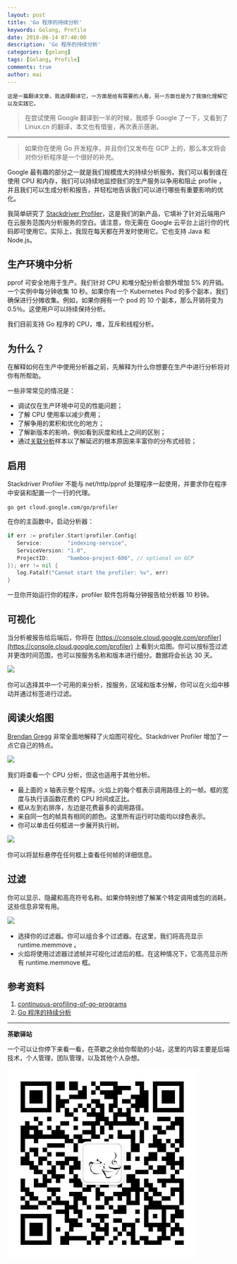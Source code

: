 ```yaml
---
layout: post
title: 'Go 程序的持续分析'
keywords: Golang, Profile
date: 2018-06-14 07:40:00
description: 'Go 程序的持续分析'
categories: [golang]
tags: [Golang, Profile]
comments: true
author: mai
---
```


    这是一篇翻译文章，我选择翻译它，一方面是给有需要的人看，另一方面也是为了我强化理解它以及实践它。

>在尝试使用 Google 翻译到一半的时候，我顺手 Google 了一下，又看到了 Linux.cn 的翻译，本文也有借鉴，再次表示感谢。

----

>如果你在使用 Go 开发程序，并且你们又发布在 GCP 上的，那么本文将会对你分析程序是一个很好的补充。

Google 最有趣的部分之一就是我们规模庞大的持续分析服务。我们可以看到谁在使用 CPU 和内存，我们可以持续地监控我们的生产服务以争用和阻止 profile ，并且我们可以生成分析和报告，并轻松地告诉我们可以进行哪些有重要影响的优化。

我简单研究了 [Stackdriver Profiler](https://cloud.google.com/profiler/)，这是我们的新产品，它填补了针对云端用户在云服务范围内分析服务的空白。请注意，你无需在 Google 云平台上运行你的代码即可使用它。实际上，我现在每天都在开发时使用它。它也支持 Java 和 Node.js。

## 生产环境中分析

pprof 可安全地用于生产。我们针对 CPU 和堆分配分析会额外增加 5% 的开销。一个实例中每分钟收集 10 秒。如果你有一个 Kubernetes Pod 的多个副本，我们确保进行分摊收集。例如，如果你拥有一个 pod 的 10 个副本，那么开销将变为 0.5％。这使用户可以持续保持分析。

我们目前支持 Go 程序的 CPU，堆，互斥和线程分析。

## 为什么？

在解释如何在生产中使用分析器之前，先解释为什么你想要在生产中进行分析将对你有所帮助。

一些非常常见的情况是：

- 调试仅在生产环境中可见的性能问题；
- 了解 CPU 使用率以减少费用；
- 了解争用的累积和优化的地方；
- 了解新版本的影响，例如看到灰度和线上之间的区别；
- 通过[关联分析](https://rakyll.org/profiler-labels/)样本以了解延迟的根本原因来丰富你的分布式经验；

## 启用

Stackdriver Profiler 不能与 net/http/pprof 处理程序一起使用，并要求你在程序中安装和配置一个一行的代理。

`go get cloud.google.com/go/profiler`

在你的主函数中，启动分析器：

```go
if err := profiler.Start(profiler.Config{
   Service:        "indexing-service",
   ServiceVersion: "1.0",
   ProjectID:      "bamboo-project-606", // optional on GCP
}); err != nil {
   log.Fatalf("Cannot start the profiler: %v", err) 
}
```

一旦你开始运行你的程序，profiler 软件包将每分钟报告给分析器 10 秒钟。

## 可视化

当分析被报告给后端后，你将在 [https://console.cloud.google.com/profiler](https://console.cloud.google.com/profiler) 上看到火焰图。你可以按标签过滤并更改时间范围，也可以按服务名称和版本进行细分。数据将会长达 30 天。

![](https://cdn-images-1.medium.com/max/1600/1*JdCm1WwmTgExzee5-ZWfNw.gif)

你可以选择其中一个可用的来分析，按服务，区域和版本分解，你可以在火焰中移动并通过标签进行过滤。

## 阅读火焰图

[Brendan Gregg](http://www.brendangregg.com/flamegraphs.html) 非常全面地解释了火焰图可视化。Stackdriver Profiler 增加了一点它自己的特点。

![](https://cdn-images-1.medium.com/max/1600/1*QqzFJlV9v7U1s1reYsaXog.png)

我们将查看一个 CPU 分析，但这也适用于其他分析。

- 最上面的 x 轴表示整个程序。火焰上的每个框表示调用路径上的一帧。框的宽度与执行该函数花费的 CPU 时间成正比。
- 框从左到右排序，左边是花费最多的调用路径。
- 来自同一包的帧具有相同的颜色。这里所有运行时功能均以绿色表示。
- 你可以单击任何框进一步展开执行树。

![](https://cdn-images-1.medium.com/max/1600/1*1jCm6f-Fl2mpkRe3-57mTg.png)

你可以将鼠标悬停在任何框上查看任何帧的详细信息。

## 过滤

你可以显示、隐藏和高亮符号名称。如果你特别想了解某个特定调用或包的消耗，这些信息非常有用。

![](https://cdn-images-1.medium.com/max/1600/1*ka9fA-AAuKggAuIBq_uhGQ.png)

- 选择你的过滤器。你可以组合多个过滤器。在这里，我们将高亮显示 runtime.memmove 。
- 火焰将使用过滤器过滤帧并可视化过滤后的框。在这种情况下，它高亮显示所有 runtime.memmove 框。

## 参考资料

1. [continuous-profiling-of-go-programs](https://medium.com/google-cloud/continuous-profiling-of-go-programs-96d4416af77b)
2. [Go 程序的持续分析](https://linux.cn/article-9713-1.html)

----

**茶歇驿站**

一个可以让你停下来看一看，在茶歇之余给你帮助的小站，这里的内容主要是后端技术，个人管理，团队管理，以及其他个人杂想。

![茶歇驿站二维码](https://raw.githubusercontent.com/yangwenmai/maiyang.me/master/blog/tech_tea.jpg)
